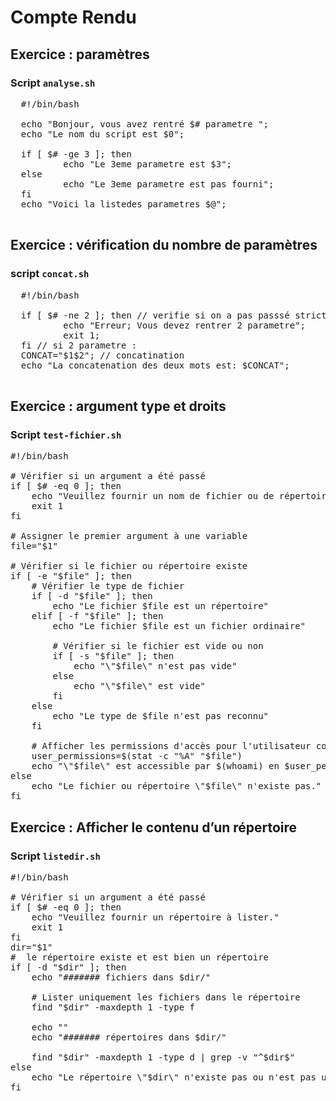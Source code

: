 # Compte Rendu 
## Exercice : paramètres
### Script `analyse.sh`

<pre>
  #!/bin/bash

  echo "Bonjour, vous avez rentré $# parametre ";
  echo "Le nom du script est $0";
  
  if [ $# -ge 3 ]; then 
          echo "Le 3eme parametre est $3";
  else 
          echo "Le 3eme parametre est pas fourni";
  fi
  echo "Voici la listedes parametres $@";

</pre>
## Exercice : vérification du nombre de paramètres
### script `concat.sh`

<pre>
  #!/bin/bash
  
  if [ $# -ne 2 ]; then // verifie si on a pas passsé strictement 2 parametres
          echo "Erreur; Vous devez rentrer 2 parametre";
          exit 1;
  fi // si 2 parametre : 
  CONCAT="$1$2"; // concatination 
  echo "La concatenation des deux mots est: $CONCAT";

</pre>
## Exercice : argument type et droits
### Script `test-fichier.sh`
<pre>
#!/bin/bash

# Vérifier si un argument a été passé
if [ $# -eq 0 ]; then
    echo "Veuillez fournir un nom de fichier ou de répertoire."
    exit 1
fi

# Assigner le premier argument à une variable
file="$1"

# Vérifier si le fichier ou répertoire existe
if [ -e "$file" ]; then
    # Vérifier le type de fichier
    if [ -d "$file" ]; then
        echo "Le fichier $file est un répertoire"
    elif [ -f "$file" ]; then
        echo "Le fichier $file est un fichier ordinaire"
        
        # Vérifier si le fichier est vide ou non
        if [ -s "$file" ]; then
            echo "\"$file\" n'est pas vide"
        else
            echo "\"$file\" est vide"
        fi
    else
        echo "Le type de $file n'est pas reconnu"
    fi

    # Afficher les permissions d'accès pour l'utilisateur courant
    user_permissions=$(stat -c "%A" "$file")
    echo "\"$file\" est accessible par $(whoami) en $user_permissions"
else
    echo "Le fichier ou répertoire \"$file\" n'existe pas."
fi
</pre>

## Exercice : Afficher le contenu d’un répertoire
### Script `listedir.sh`
<pre>
#!/bin/bash

# Vérifier si un argument a été passé
if [ $# -eq 0 ]; then
    echo "Veuillez fournir un répertoire à lister."
    exit 1
fi
dir="$1"
#  le répertoire existe et est bien un répertoire
if [ -d "$dir" ]; then
    echo "####### fichiers dans $dir/"

    # Lister uniquement les fichiers dans le répertoire
    find "$dir" -maxdepth 1 -type f

    echo ""
    echo "####### répertoires dans $dir/"

    find "$dir" -maxdepth 1 -type d | grep -v "^$dir$"
else
    echo "Le répertoire \"$dir\" n'existe pas ou n'est pas un répertoire."
fi  
</pre>
